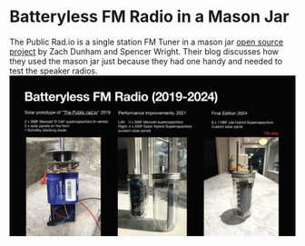 <!DOCTYPE html>
<h1>Batteryless FM Radio in a Mason Jar</h1>
The Public Rad.io is a single station FM Tuner in a mason jar <a href="https://github.com/The-Public-Radio">open source project</a> by Zach Dunham and Spencer Wright.
Their blog discusses how they used the mason jar just because they had one handy and needed to test the speaker radios.
<img src="Hardware_Hacks_for_Batteryless_Energy_Harvesting_Computing_Page_10.jpg" width="1024">
</html>
